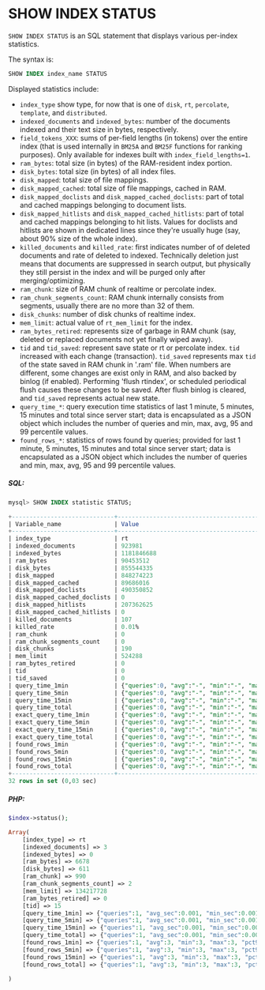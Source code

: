 # SHOW INDEX STATUS 

<!-- example SHOW INDEX STATUS -->

`SHOW INDEX STATUS` is an SQL statement that displays various per-index statistics.

The syntax is:

```sql
SHOW INDEX index_name STATUS
```

Displayed statistics include:

* `index_type` show type, for now that is one of `disk`, `rt`, `percolate`, `template`, and `distributed`.
* `indexed_documents` and `indexed_bytes`: number of the documents indexed and their text size in bytes, respectively.
* `field_tokens_XXX`: sums of per-field lengths (in tokens) over the entire index (that is used internally in `BM25A` and `BM25F` functions for ranking purposes). Only available for indexes built with `index_field_lengths=1`.
* `ram_bytes`: total size (in bytes) of the RAM-resident index portion.
* `disk_bytes`: total size (in bytes) of all index files.
* `disk_mapped`: total size of file mappings.
* `disk_mapped_cached`: total size of file mappings, cached in RAM.
* `disk_mapped_doclists` and `disk_mapped_cached_doclists`: part of total and cached mappings belonging to document lists.
* `disk_mapped_hitlists` and `disk_mapped_cached_hitlists`: part of total and cached mappings belonging to hit lists. Values for doclists and hitlists are shown in dedicated lines since they're usually huge (say, about 90% size of the whole index).
* `killed_documents` and `killed_rate`: first indicates number of of deleted documents and rate of deleted to indexed. Technically deletion just means that documents are suppressed in search output, but physically they still persist in the index and will be purged only after merging/optimizing.
* `ram_chunk`: size of RAM chunk of realtime or percolate index.
* `ram_chunk_segments_count`: RAM chunk internally consists from segments, usually there are no more than 32 of them.
* `disk_chunks`: number of disk chunks of realtime index.
* `mem_limit`: actual value of `rt_mem_limit` for the index.
* `ram_bytes_retired`: represents size of garbage in RAM chunk (say, deleted or replaced documents not yet finally wiped away).
* `tid` and `tid_saved`: represent save state or rt or percolate index. `tid` increased with each change (transaction). `tid_saved` represents max `tid` of the state saved in RAM chunk in '<index>.ram' file. When numbers are different, some changes are exist only in RAM, and also backed by binlog (if enabled). Performing 'flush rtindex', or scheduled periodical flush causes these changes to be saved. After flush binlog is cleared, and `tid_saved` represents actual new state.
* `query_time_*`: query execution time statistics of last 1 minute, 5 minutes, 15 minutes and total since server start; data is encapsulated as a JSON object which includes the number of queries and min, max, avg, 95 and 99 percentile values.
* `found_rows_*`: statistics of rows found by queries; provided for last 1 minute, 5 minutes, 15 minutes and total since server start; data is encapsulated as a JSON object which includes the number of queries and min, max, avg, 95 and 99 percentile values.

<!-- intro -->
##### SQL:
<!-- request SQL -->

```sql
mysql> SHOW INDEX statistic STATUS;
```

<!-- response SQL -->

```sql
+-----------------------------+--------------------------------------------------------------------------+
| Variable_name               | Value                                                                    |
+-----------------------------+--------------------------------------------------------------------------+
| index_type                  | rt                                                                       |
| indexed_documents           | 923981                                                                   |
| indexed_bytes               | 1181846688                                                               |
| ram_bytes                   | 90453512                                                                 |
| disk_bytes                  | 855544335                                                                |
| disk_mapped                 | 848274223                                                                |
| disk_mapped_cached          | 89686016                                                                 |
| disk_mapped_doclists        | 490350852                                                                |
| disk_mapped_cached_doclists | 0                                                                        |
| disk_mapped_hitlists        | 207362625                                                                |
| disk_mapped_cached_hitlists | 0                                                                        |
| killed_documents            | 107                                                                      |
| killed_rate                 | 0.01%                                                                    |
| ram_chunk                   | 0                                                                        |
| ram_chunk_segments_count    | 0                                                                        |
| disk_chunks                 | 190                                                                      |
| mem_limit                   | 524288                                                                   |
| ram_bytes_retired           | 0                                                                        |
| tid                         | 0                                                                        |
| tid_saved                   | 0                                                                        |
| query_time_1min             | {"queries":0, "avg":"-", "min":"-", "max":"-", "pct95":"-", "pct99":"-"} |
| query_time_5min             | {"queries":0, "avg":"-", "min":"-", "max":"-", "pct95":"-", "pct99":"-"} |
| query_time_15min            | {"queries":0, "avg":"-", "min":"-", "max":"-", "pct95":"-", "pct99":"-"} |
| query_time_total            | {"queries":0, "avg":"-", "min":"-", "max":"-", "pct95":"-", "pct99":"-"} |
| exact_query_time_1min       | {"queries":0, "avg":"-", "min":"-", "max":"-", "pct95":"-", "pct99":"-"} |
| exact_query_time_5min       | {"queries":0, "avg":"-", "min":"-", "max":"-", "pct95":"-", "pct99":"-"} |
| exact_query_time_15min      | {"queries":0, "avg":"-", "min":"-", "max":"-", "pct95":"-", "pct99":"-"} |
| exact_query_time_total      | {"queries":0, "avg":"-", "min":"-", "max":"-", "pct95":"-", "pct99":"-"} |
| found_rows_1min             | {"queries":0, "avg":"-", "min":"-", "max":"-", "pct95":"-", "pct99":"-"} |
| found_rows_5min             | {"queries":0, "avg":"-", "min":"-", "max":"-", "pct95":"-", "pct99":"-"} |
| found_rows_15min            | {"queries":0, "avg":"-", "min":"-", "max":"-", "pct95":"-", "pct99":"-"} |
| found_rows_total            | {"queries":0, "avg":"-", "min":"-", "max":"-", "pct95":"-", "pct99":"-"} |
+-----------------------------+--------------------------------------------------------------------------+
32 rows in set (0,03 sec)
```

<!-- intro -->
##### PHP:
<!-- request PHP -->

``` php
$index->status();
```

<!-- response PHP -->

```php
Array(
    [index_type] => rt
    [indexed_documents] => 3
    [indexed_bytes] => 0
    [ram_bytes] => 6678
    [disk_bytes] => 611
    [ram_chunk] => 990
    [ram_chunk_segments_count] => 2
    [mem_limit] => 134217728
    [ram_bytes_retired] => 0
    [tid] => 15
    [query_time_1min] => {"queries":1, "avg_sec":0.001, "min_sec":0.001, "max_sec":0.001, "pct95_sec":0.001, "pct99_sec":0.001}
    [query_time_5min] => {"queries":1, "avg_sec":0.001, "min_sec":0.001, "max_sec":0.001, "pct95_sec":0.001, "pct99_sec":0.001}
    [query_time_15min] => {"queries":1, "avg_sec":0.001, "min_sec":0.001, "max_sec":0.001, "pct95_sec":0.001, "pct99_sec":0.001}
    [query_time_total] => {"queries":1, "avg_sec":0.001, "min_sec":0.001, "max_sec":0.001, "pct95_sec":0.001, "pct99_sec":0.001}
    [found_rows_1min] => {"queries":1, "avg":3, "min":3, "max":3, "pct95":3, "pct99":3}
    [found_rows_5min] => {"queries":1, "avg":3, "min":3, "max":3, "pct95":3, "pct99":3} 
    [found_rows_15min] => {"queries":1, "avg":3, "min":3, "max":3, "pct95":3, "pct99":3}
    [found_rows_total] => {"queries":1, "avg":3, "min":3, "max":3, "pct95":3, "pct99":3}

)
```
<!-- end -->